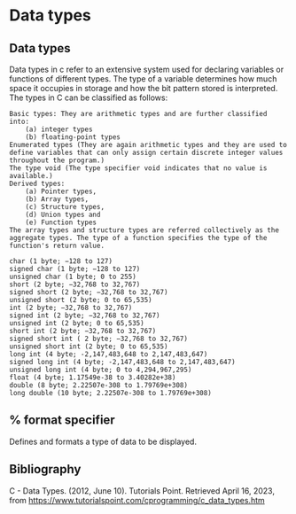 # Data types

## Data types

Data types in c refer to an extensive system used for declaring variables or functions of different types. The type of a variable determines how much space it occupies in storage and how the bit pattern stored is interpreted. The types in C can be classified as follows:
    
    Basic types: They are arithmetic types and are further classified into: 
        (a) integer types
        (b) floating-point types
    Enumerated types (They are again arithmetic types and they are used to define variables that can only assign certain discrete integer values throughout the program.)
    The type void (The type specifier void indicates that no value is available.)
    Derived types:
        (a) Pointer types, 
        (b) Array types, 
        (c) Structure types, 
        (d) Union types and 
        (e) Function types
    The array types and structure types are referred collectively as the aggregate types. The type of a function specifies the type of the function's return value.
    
    char (1 byte; −128 to 127)
    signed char (1 byte; −128 to 127)
    unsigned char (1 byte; 0 to 255)
    short (2 byte; −32,768 to 32,767)
    signed short (2 byte; −32,768 to 32,767)
    unsigned short (2 byte; 0 to 65,535)
    int (2 byte; −32,768 to 32,767)
    signed int (2 byte; −32,768 to 32,767)
    unsigned int (2 byte; 0 to 65,535)
    short int (2 byte; −32,768 to 32,767)
    signed short int ( 2 byte; −32,768 to 32,767)
    unsigned short int (2 byte; 0 to 65,535)
    long int (4 byte; -2,147,483,648 to 2,147,483,647)
    signed long int (4 byte; -2,147,483,648 to 2,147,483,647)
    unsigned long int (4 byte; 0 to 4,294,967,295)
    float (4 byte; 1.17549e-38 to 3.40282e+38)
    double (8 byte; 2.22507e-308 to 1.79769e+308)
    long double (10 byte; 2.22507e-308 to 1.79769e+308)

## % format specifier

Defines and formats a type of data to be displayed.

## Bibliography

C - Data Types. (2012, June 10). Tutorials Point. Retrieved April 16, 2023, from https://www.tutorialspoint.com/cprogramming/c_data_types.htm